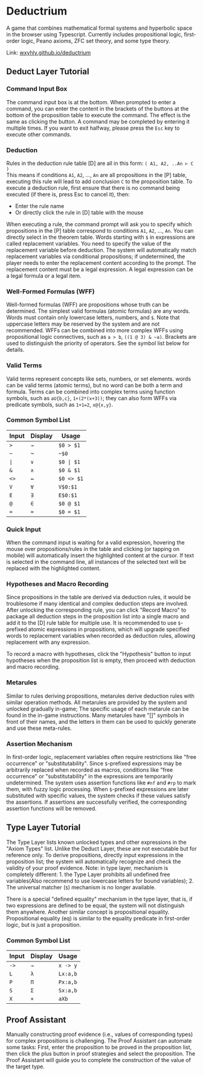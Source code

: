 # Deductrium

A game that combines mathematical formal systems and hyperbolic space in the browser using Typescript. Currently includes propositional logic, first-order logic, Peano axioms, ZFC set theory, and some type theory.

Link: [wxyhly.github.io/deductrium](https://wxyhly.github.io/deductrium/)

## Deduct Layer Tutorial

### Command Input Box
The command input box is at the bottom. When prompted to enter a command, you can enter the content in the brackets of the buttons at the bottom of the proposition table to execute the command. The effect is the same as clicking the button. A command may be completed by entering it multiple times. If you want to exit halfway, please press the `Esc` key to execute other commands.

### Deduction
Rules in the deduction rule table \[D\] are all in this form:
`( A1, A2, ..An ⊢ C )`  
This means if conditions `A1`, `A2`, ..., `An` are all propositions in the \[P\] table, executing this rule will lead to add conclusion `C` to the proposition table. To execute a deduction rule, first ensure that there is no command being executed (if there is, press Esc to cancel it), then:  
- Enter the rule name  
- Or directly click the rule in \[D\] table with the mouse  

When executing a rule, the command prompt will ask you to specify which propositions in the \[P\] table correspond to conditions `A1`, `A2`, ..., `An`. You can directly select in the theorem table. Words starting with `$` in expressions are called replacement variables. You need to specify the value of the replacement variable before deduction. The system will automatically match replacement variables via conditional propositions; if undetermined, the player needs to enter the replacement content according to the prompt. The replacement content must be a legal expression. A legal expression can be a legal formula or a legal item.

### Well-Formed Formulas (WFF)
Well-formed formulas (WFF) are propositions whose truth can be determined. The simplest valid formulas (atomic formulas) are any words. Words must contain only lowercase letters, numbers, and `$`. Note that uppercase letters may be reserved by the system and are not recommended. 
WFFs can be combined into more complex WFFs using propositional logic connectives, such as `a > b`, `((1 @ 3) & ~a)`. Brackets are used to distinguish the priority of operators. See the symbol list below for details.

### Valid Terms
Valid terms represent concepts like sets, numbers, or set elements. words can be valid terms (atomic terms), but no word can be both a term and formula. Terms can be combined into complex terms using function symbols, such as `aU{b,c}`, `1+(2*(x+3))`; they can also form WFFs via predicate symbols, such as `1+1=2`, `x@{x,y}`.

### Common Symbol List  
|Input|Display|Usage|
|---|---|---|
|`>`|`→`|`$0 > $1`|
|`~`|`¬`|`~$0`|
|`\|`|`∨`|`$0 \| $1`|
|`&`|`∧`|`$0 & $1`|
|`<>`|`↔`|`$0 <> $1`|
|`V`|`∀`|`V$0:$1`|
|`E`|`∃`|`E$0:$1`|
|`@`|`∈`|`$0 @ $1`|
|`=`|`=`|`$0 = $1`|

### Quick Input
When the command input is waiting for a valid expression, hovering the mouse over propositions/rules in the table and clicking (or tapping on mobile) will automatically insert the highlighted content at the cursor. If text is selected in the command line, all instances of the selected text will be replaced with the highlighted content.

### Hypotheses and Macro Recording
Since propositions in the table are derived via deduction rules, it would be troublesome if many identical and complex deduction steps are involved. After unlocking the corresponding rule, you can click "Record Macro" to package all deduction steps in the proposition list into a single macro and add it to the \[D\] rule table for multiple use. It is recommended to use `$`-prefixed atomic expressions in propositions, which will upgrade specified words to replacement variables when recorded as deduction rules, allowing replacement with any expression.  

To record a macro with hypotheses, click the "Hypothesis" button to input hypotheses when the proposition list is empty, then proceed with deduction and macro recording.

### Metarules
Similar to rules deriving propositions, metarules derive deduction rules with similar operation methods. All metarules are provided by the system and unlocked gradually in-game; The specific usage of each metarule can be found in the in-game instructions. Many metarules have "[]" symbols in front of their names, and the letters in them can be used to quickly generate and use these meta-rules.

### Assertion Mechanism
In first-order logic, replacement variables often require restrictions like "free occurrence" or "substitutability". Since `$`-prefixed expressions may be arbitrarily replaced when recorded as macros, conditions like "free occurrence" or "substitutability" in the expressions are temporarily undetermined. The system uses assertion functions like `#nf` and `#rp` to mark them, with fuzzy logic processing. When `$`-prefixed expressions are later substituted with specific values, the system checks if these values satisfy the assertions. If assertions are successfully verified, the corresponding assertion functions will be removed.


## Type Layer Tutorial
The Type Layer lists known unlocked types and other expressions in the "Axiom Types" list. Unlike the Deduct Layer, these are not executable but for reference only. To derive propositions, directly input expressions in the proposition list; the system will automatically recognize and check the validity of your proof evidence. Note: in type layer, mechanism is completely different: 1. the Type Layer prohibits all undefined free variables(Also recommend to use lowercase letters for bound variables); 2. The universal matcher (`$`) mechanism is no longer available.

There is a special "defined equality" mechanism in the type layer, that is, if two expressions are defined to be equal, the system will not distinguish them anywhere. Another similar concept is propositional equality. Propositional equality (eq) is similar to the equality predicate in first-order logic, but is just a proposition.

### Common Symbol List  
|Input|Display|Usage|
|---|---|---|
|`->`|`→`|`x -> y`|
|`L`|`λ`|`Lx:a,b`|
|`P`|`Π`|`Px:a,b`|
|`S`|`Σ`|`Sx:a,b`|
|`X`|`×`|`aXb`|

## Proof Assistant
Manually constructing proof evidence (i.e., values of corresponding types) for complex propositions is challenging. The Proof Assistant can automate some tasks: First, enter the proposition to be proved in the proposition list, then click the plus button in proof strategies and select the proposition. The Proof Assistant will guide you to complete the construction of the value of the target type.